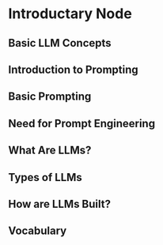 # Introductary Node

## Basic LLM Concepts

## Introduction to Prompting

## Basic Prompting

## Need for Prompt Engineering

## What Are LLMs?

## Types of LLMs

## How are LLMs Built?

## Vocabulary
